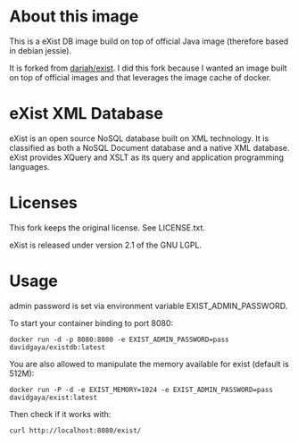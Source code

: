 # About this image
This is a eXist DB image build on top of official Java image (therefore based in debian jessie).

It is forked from [dariah/exist](https://hub.docker.com/r/dariah/exist/). I did this fork because I wanted an image built on top of official
images and that leverages the image cache of docker.

# eXist XML Database

eXist is an open source NoSQL database built on XML technology.
It is classified as both a NoSQL Document database and a native XML database.
eXist provides XQuery and XSLT as its query and application programming languages.

# Licenses

This fork keeps the original license. See LICENSE.txt.

eXist is released under version 2.1 of the GNU LGPL.

# Usage

admin password is set via environment variable EXIST_ADMIN_PASSWORD.

To start your container binding to port 8080:

    docker run -d -p 8080:8080 -e EXIST_ADMIN_PASSWORD=pass davidgaya/existdb:latest

You are also allowed to manipulate the memory available for exist (default is 512M):

    docker run -P -d -e EXIST_MEMORY=1024 -e EXIST_ADMIN_PASSWORD=pass davidgaya/exist:latest

Then check if it works with:

    curl http://localhost:8080/exist/
